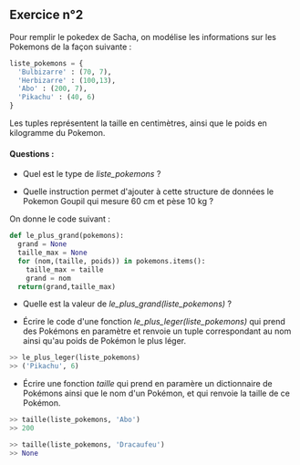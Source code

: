 ## Exercice n°2



Pour remplir le pokedex de Sacha, on modélise les informations sur les Pokemons de la façon suivante :

```python
liste_pokemons = {
  'Bulbizarre' : (70, 7),
  'Herbizarre' : (100,13),
  'Abo' : (200, 7),
  'Pikachu' : (40, 6)
}
```

Les tuples représentent la taille en centimètres, ainsi que le poids en kilogramme du Pokemon.

#### Questions :

- Quel est le type de *liste_pokemons* ?

- Quelle instruction permet d'ajouter à cette structure de données le Pokemon Goupil qui mesure 60 cm et pèse 10 kg ?

On donne le code suivant :

```python
def le_plus_grand(pokemons):
  grand = None
  taille_max = None
  for (nom,(taille, poids)) in pokemons.items():
    taille_max = taille
    grand = nom
  return(grand,taille_max)
```

- Quelle est la valeur de *le_plus_grand(liste_pokemons)* ?

- Écrire le code d'une fonction *le_plus_leger(liste_pokemons)* qui prend des Pokémons en paramètre et renvoie un tuple correspondant au nom ainsi qu'au poids de Pokémon le plus léger.

```python
>> le_plus_leger(liste_pokemons)
>> ('Pikachu', 6)
```



- Écrire une fonction *taille* qui prend en paramère un dictionnaire de Pokémons ainsi que le nom d'un Pokémon, et qui renvoie la taille de ce Pokémon.

```python
>> taille(liste_pokemons, 'Abo')
>> 200
```

```python
>> taille(liste_pokemons, 'Dracaufeu')
>> None
```

